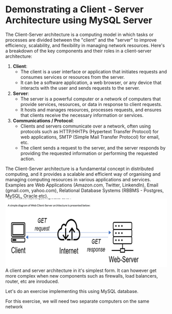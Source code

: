# Demonstrating a Client - Server Architecture using MySQL Server

The Client-Server architecture is a computing model in which tasks or processes are divided between the "client" and the "server" to improve efficiency, scalability, and flexibility in managing network resources. Here's a breakdown of the key components and their roles in a client-server architecture:

1. **Client**:
   - The client is a user interface or application that initiates requests and consumes services or resources from the server.
   - It can be a software application, a web browser, or any device that interacts with the user and sends requests to the server.
2. **Server**:
   - The server is a powerful computer or a network of computers that provide services, resources, or data in response to client requests.
   - It hosts and manages resources, processes requests, and ensures that clients receive the necessary information or services.
3. **Communications / Protocol**:
   - Clients and servers communicate over a network, often using protocols such as HTTP/HHTPs (Hypertext Transfer Protocol) for web applications, SMTP (Simple Mail Transfer Protocol) for email, etc.
   - The client sends a request to the server, and the server responds by providing the requested information or performing the requested action.

The Client-Server architecture is a fundamental concept in distributed computing, and it provides a scalable and efficient way of organising and managing computing resources in various applications and services. Examples are Web Applications (Amazon.com, Twitter, Linkendln), Email (gmail.com, yahoo.com), Relational Database Systems (RBBMS - Postgres, MySQL, Oracle etc).
![Alt text](Images/Img_01.png)
A client and server architecture in it's simplest form. It can however get more complex when new components such as firewalls, load balancers, router, etc are inroduced.

Let's do an exercise implementing this using MySQL database.

For this exercise, we will need two separate computers on the same network
